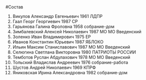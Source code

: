 #Состав
1. Викулов Александр Евгеньевич 1961 ЛДПР
2. Гаал Георг Георгиевич 1987 СР
3. Гарьянова Галина Фроловна 1958 собрание-дом
4. Зимбалевский Алексей Николаевич 1987 МО МО Введенский
5. Золенко Иван Владимирович 1975 ЕР
6. Иванов Константин Юрьевич 1987 ЯБЛОКО
7. Ильин Максим Станиславович 1987 МО МО Введенский
8. Селюгина Светлана Викторовна 1980 ПАТРИОТЫ РОССИИ
9. Темботов Руслан Абдулахович 1978 МО МО Введенский
10. Тольский Владислав Андреевич 1976 собрание-работа
11. Шустов Андрей Николаевич 1969 КПРФ
12. Яниковская Ирина Александровна 1982 собрание-дом
